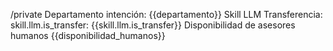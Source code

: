 /private
Departamento intención: {{departamento}}
Skill LLM Transferencia:  skill.llm.is_transfer: {{skill.llm.is_transfer}}
Disponibilidad de asesores humanos {{disponibilidad_humanos}}